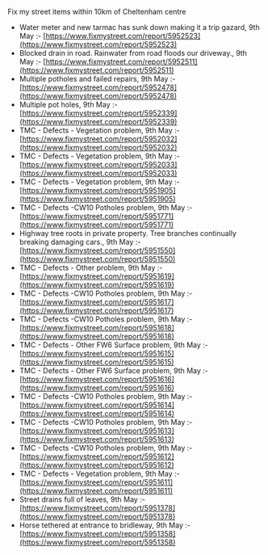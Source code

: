 Fix my street items within 10km of Cheltenham centre

<!-- fix_marker starts -->

- Water meter and new tarmac has sunk down making it a trip gazard, 9th May :- [https://www.fixmystreet.com/report/5952523](https://www.fixmystreet.com/report/5952523)
- Blocked drain in road. Rainwater from road floods our driveway., 9th May :- [https://www.fixmystreet.com/report/5952511](https://www.fixmystreet.com/report/5952511)
- Multiple potholes and failed repairs, 9th May :- [https://www.fixmystreet.com/report/5952478](https://www.fixmystreet.com/report/5952478)
- Multiple pot holes, 9th May :- [https://www.fixmystreet.com/report/5952339](https://www.fixmystreet.com/report/5952339)
- TMC - Defects - Vegetation problem, 9th May :- [https://www.fixmystreet.com/report/5952032](https://www.fixmystreet.com/report/5952032)
- TMC - Defects - Vegetation problem, 9th May :- [https://www.fixmystreet.com/report/5952033](https://www.fixmystreet.com/report/5952033)
- TMC - Defects - Vegetation problem, 9th May :- [https://www.fixmystreet.com/report/5951905](https://www.fixmystreet.com/report/5951905)
- TMC - Defects -CW10 Potholes problem, 9th May :- [https://www.fixmystreet.com/report/5951771](https://www.fixmystreet.com/report/5951771)
- Highway tree roots in private property. Tree branches continually breaking damaging cars., 9th May :- [https://www.fixmystreet.com/report/5951550](https://www.fixmystreet.com/report/5951550)
- TMC - Defects - Other problem, 9th May :- [https://www.fixmystreet.com/report/5951619](https://www.fixmystreet.com/report/5951619)
- TMC - Defects -CW10 Potholes problem, 9th May :- [https://www.fixmystreet.com/report/5951617](https://www.fixmystreet.com/report/5951617)
- TMC - Defects -CW10 Potholes problem, 9th May :- [https://www.fixmystreet.com/report/5951618](https://www.fixmystreet.com/report/5951618)
- TMC - Defects - Other FW6  Surface problem, 9th May :- [https://www.fixmystreet.com/report/5951615](https://www.fixmystreet.com/report/5951615)
- TMC - Defects - Other FW6  Surface problem, 9th May :- [https://www.fixmystreet.com/report/5951616](https://www.fixmystreet.com/report/5951616)
- TMC - Defects -CW10 Potholes problem, 9th May :- [https://www.fixmystreet.com/report/5951614](https://www.fixmystreet.com/report/5951614)
- TMC - Defects -CW10 Potholes problem, 9th May :- [https://www.fixmystreet.com/report/5951613](https://www.fixmystreet.com/report/5951613)
- TMC - Defects -CW10 Potholes problem, 9th May :- [https://www.fixmystreet.com/report/5951612](https://www.fixmystreet.com/report/5951612)
- TMC - Defects - Vegetation problem, 9th May :- [https://www.fixmystreet.com/report/5951611](https://www.fixmystreet.com/report/5951611)
- Street drains full of leaves, 9th May :- [https://www.fixmystreet.com/report/5951378](https://www.fixmystreet.com/report/5951378)
- Horse tethered at entrance to bridleway, 9th May :- [https://www.fixmystreet.com/report/5951358](https://www.fixmystreet.com/report/5951358)

<!-- fix_marker ends -->
